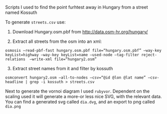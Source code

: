 Scripts I used to find the point furhtest away in Hungary from a street named Kossuth

To generate `streets.csv` use:

1. Download Hungary.osm.pbf from http://data.osm-hr.org/hungary/

2. Extract all streets from the osm into an xml:

```
osmosis –read-pbf-fast hungary.osm.pbf file=“hungary.osm.pbf” –way-key keyList=highway –way-key keyList=name –used-node –tag-filter reject-relations  –write-xml file=“hungary2.osm”
```

3. Extract street names from it and filter by kossuth

```
osmconvert hungary2.osm –all-to-nodes –csv=“@id @lon @lat name” –csv-headline | grep -i kossuth > streets.csv
```

Next to generate the vornoi diagram I used `rubyvor`. Dependent on the scaling used it will generate a more-or less nice SVG, with the relevant data. You can find a generated svg called `dia.dvg`, and an export to png called `dia.png`
